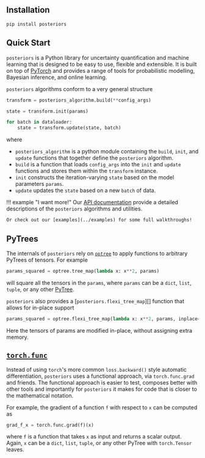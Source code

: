 ## Installation
```
pip install posteriors
```

## Quick Start

`posteriors` is a Python library for uncertainty quantification and machine learning 
that is designed to be easy to use, flexible and extensible. It is built on top 
of [PyTorch](https://pytorch.org/docs/stable/index.html) and provides a range of 
tools for probabilistic modelling, Bayesian inference, and online learning.

`posteriors` algorithms conform to a very general structure

```py
transform = posteriors_algorithm.build(**config_args)

state = transform.init(params)

for batch in dataloader:
    state = transform.update(state, batch)
```
where

- `posteriors_algorithm` is a python module containing the `build`, `init`, and `update` 
functions that together define the `posteriors` algorithm.
- `build` is a function that loads `config_args` into the `init` and `update` functions
 and stores them within the `transform` instance.
- `init` constructs the iteration-varying `state` based on the model parameters `params`.
- `update` updates the `state` based on a new `batch` of data.

!!! example "I want more!"
    Our [API documentation](api/index.md) provide a detailed descriptions of the `posteriors`
    algorithms and utilities.

    Or check out our [examples](../examples) for some full walkthroughs!


## PyTrees

The internals of `posteriors` rely on [`optree`](https://optree.readthedocs.io/en/latest/) to
apply functions to arbitrary PyTrees of tensors. For example
```py
params_squared = optree.tree_map(lambda x: x**2, params)
```
will square all the tensors in the `params`, where `params` can be a 
`dict`, `list`, `tuple`, or any other [PyTree](https://github.com/metaopt/optree?tab=readme-ov-file#built-in-pytree-node-types).

`posteriors` also provides a [`posteriors.flexi_tree_map`][] function that allows for in-place support
```py
params_squared = optree.flexi_tree_map(lambda x: x**2, params, inplace=True)
```
Here the tensors of params are modified in-place, without assigning extra memory.


## [`torch.func`](https://pytorch.org/docs/stable/func.html)

Instead of using `torch`'s more common `loss.backward()` style automatic differentiation,
`posteriors` uses a functional approach, via `torch.func.grad` and friends. The functional 
approach is easier to test, composes better with other tools and importantly for `posteriors` 
it makes for code that is closer to the mathematical notation.

For example, the gradient of a function `f` with respect to `x` can be computed as
```py
grad_f_x = torch.func.grad(f)(x)
```
where `f` is a function that takes `x` as input and returns a scalar output. Again, 
`x` can be a `dict`, `list`, `tuple`, or any other PyTree with `torch.Tensor` leaves.

